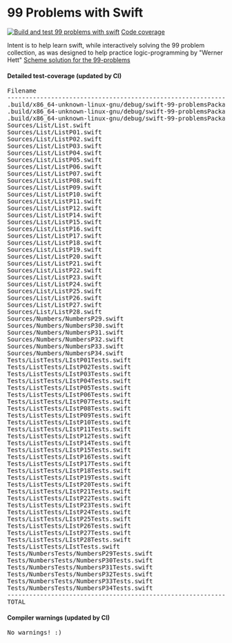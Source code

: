 # 99 Problems with Swift
[![Build and test 99 problems with swift ](https://github.com/ganesh47/swift-99-problems/actions/workflows/build-test.yml/badge.svg)](https://github.com/ganesh47/swift-99-problems/actions/workflows/build-test.yml)
[Code coverage](https://htmlpreview.github.io/?https://raw.githubusercontent.com/ganesh47/swift-99-problems/main/code-coverage-report.html)

Intent is to help learn swift, while interactively solving the 99 problem collection, as was designed to help practice logic-programming by "Werner Hett"
[Scheme solution for the 99-problems](http://community.schemewiki.org/?ninety-nine-scheme-problems)
####  Detailed test-coverage (updated by CI)
<pre>
Filename                                                                                           Regions    Missed Regions     Cover   Functions  Missed Functions  Executed       Lines      Missed Lines     Cover    Branches   Missed Branches     Cover
--------------------------------------------------------------------------------------------------------------------------------------------------------------------------------------------------------------------------------------------------------------------------------------------------------
.build/x86_64-unknown-linux-gnu/debug/swift-99-problemsPackageTests.derived/ListTests.swift             35                 0   100.00%          35                 0   100.00%          66                 0   100.00%           0                 0         -
.build/x86_64-unknown-linux-gnu/debug/swift-99-problemsPackageTests.derived/NumbersTests.swift           7                 0   100.00%           7                 0   100.00%          16                 0   100.00%           0                 0         -
.build/x86_64-unknown-linux-gnu/debug/swift-99-problemsPackageTests.derived/runner.swift                 1                 0   100.00%           1                 0   100.00%           7                 0   100.00%           0                 0         -
Sources/List/List.swift                                                                                  7                 1    85.71%           5                 1    80.00%          17                 3    82.35%           0                 0         -
Sources/List/ListP01.swift                                                                               3                 0   100.00%           1                 0   100.00%           3                 0   100.00%           0                 0         -
Sources/List/ListP02.swift                                                                               3                 0   100.00%           1                 0   100.00%           3                 0   100.00%           0                 0         -
Sources/List/ListP03.swift                                                                               5                 1    80.00%           3                 1    66.67%           6                 1    83.33%           0                 0         -
Sources/List/ListP04.swift                                                                               4                 0   100.00%           2                 0   100.00%           7                 0   100.00%           0                 0         -
Sources/List/ListP05.swift                                                                              10                 1    90.00%           2                 0   100.00%          16                 2    87.50%           0                 0         -
Sources/List/ListP06.swift                                                                               1                 0   100.00%           1                 0   100.00%           3                 0   100.00%           0                 0         -
Sources/List/ListP07.swift                                                                              11                 0   100.00%           3                 0   100.00%          22                 0   100.00%           0                 0         -
Sources/List/ListP08.swift                                                                              27                 0   100.00%           6                 0   100.00%          43                 0   100.00%           0                 0         -
Sources/List/ListP09.swift                                                                              11                 0   100.00%           1                 0   100.00%          20                 0   100.00%           0                 0         -
Sources/List/ListP10.swift                                                                              14                 0   100.00%           4                 0   100.00%          29                 0   100.00%           0                 0         -
Sources/List/ListP11.swift                                                                              15                 0   100.00%           5                 0   100.00%          33                 0   100.00%           0                 0         -
Sources/List/ListP12.swift                                                                              10                 0   100.00%           1                 0   100.00%          20                 0   100.00%           0                 0         -
Sources/List/ListP14.swift                                                                               6                 0   100.00%           1                 0   100.00%          11                 0   100.00%           0                 0         -
Sources/List/ListP15.swift                                                                              11                 1    90.91%           4                 1    75.00%          20                 1    95.00%           0                 0         -
Sources/List/ListP16.swift                                                                              22                 3    86.36%           4                 1    75.00%          25                 3    88.00%           0                 0         -
Sources/List/ListP17.swift                                                                              17                 2    88.24%           5                 2    60.00%          23                 2    91.30%           0                 0         -
Sources/List/ListP18.swift                                                                              23                 4    82.61%          10                 4    60.00%          32                 4    87.50%           0                 0         -
Sources/List/ListP19.swift                                                                               5                 2    60.00%           5                 2    60.00%           9                 2    77.78%           0                 0         -
Sources/List/ListP20.swift                                                                              10                 2    80.00%           5                 2    60.00%          12                 2    83.33%           0                 0         -
Sources/List/ListP21.swift                                                                              13                 3    76.92%           5                 2    60.00%          16                 4    75.00%           0                 0         -
Sources/List/ListP22.swift                                                                               6                 2    66.67%           6                 2    66.67%          10                 2    80.00%           0                 0         -
Sources/List/ListP23.swift                                                                               5                 1    80.00%           5                 1    80.00%           8                 1    87.50%           0                 0         -
Sources/List/ListP24.swift                                                                               4                 1    75.00%           4                 1    75.00%           7                 1    85.71%           0                 0         -
Sources/List/ListP25.swift                                                                              25                 1    96.00%          10                 1    90.00%          29                 1    96.55%           0                 0         -
Sources/List/ListP26.swift                                                                              48                 3    93.75%          17                 3    82.35%          65                 3    95.38%           0                 0         -
Sources/List/ListP27.swift                                                                              24                 2    91.67%          13                 2    84.62%          45                 2    95.56%           0                 0         -
Sources/List/ListP28.swift                                                                               2                 0   100.00%           2                 0   100.00%           8                 0   100.00%           0                 0         -
Sources/Numbers/NumbersP29.swift                                                                         9                 0   100.00%           4                 0   100.00%          10                 0   100.00%           0                 0         -
Sources/Numbers/NumbersP30.swift                                                                         9                 0   100.00%           2                 0   100.00%           7                 0   100.00%           0                 0         -
Sources/Numbers/NumbersP31.swift                                                                         1                 0   100.00%           1                 0   100.00%           3                 0   100.00%           0                 0         -
Sources/Numbers/NumbersP32.swift                                                                         2                 0   100.00%           2                 0   100.00%           4                 0   100.00%           0                 0         -
Sources/Numbers/NumbersP33.swift                                                                        12                 0   100.00%           1                 0   100.00%          15                 0   100.00%           0                 0         -
Sources/Numbers/NumbersP34.swift                                                                        12                 0   100.00%           1                 0   100.00%          18                 0   100.00%           0                 0         -
Tests/ListTests/LIstP01Tests.swift                                                                      11                 3    72.73%          11                 3    72.73%          23                 3    86.96%           0                 0         -
Tests/ListTests/LIstP02Tests.swift                                                                      11                 3    72.73%          11                 3    72.73%          22                 3    86.36%           0                 0         -
Tests/ListTests/LIstP03Tests.swift                                                                      20                 6    70.00%          20                 6    70.00%          37                 6    83.78%           0                 0         -
Tests/ListTests/LIstP04Tests.swift                                                                      14                 4    71.43%          14                 4    71.43%          29                 4    86.21%           0                 0         -
Tests/ListTests/LIstP05Tests.swift                                                                      17                 5    70.59%          17                 5    70.59%          32                 5    84.38%           0                 0         -
Tests/ListTests/LIstP06Tests.swift                                                                      10                 4    60.00%          10                 4    60.00%          23                 4    82.61%           0                 0         -
Tests/ListTests/LIstP07Tests.swift                                                                      16                 5    68.75%          16                 5    68.75%          22                 5    77.27%           0                 0         -
Tests/ListTests/LIstP08Tests.swift                                                                      35                10    71.43%          35                10    71.43%          61                10    83.61%           0                 0         -
Tests/ListTests/LIstP09Tests.swift                                                                      17                 5    70.59%          17                 5    70.59%          31                 5    83.87%           0                 0         -
Tests/ListTests/LIstP10Tests.swift                                                                      14                 4    71.43%          14                 4    71.43%          26                 4    84.62%           0                 0         -
Tests/ListTests/LIstP11Tests.swift                                                                      14                 4    71.43%          14                 4    71.43%          26                 4    84.62%           0                 0         -
Tests/ListTests/LIstP12Tests.swift                                                                      11                 3    72.73%          11                 3    72.73%          21                 3    85.71%           0                 0         -
Tests/ListTests/LIstP14Tests.swift                                                                      11                 3    72.73%          11                 3    72.73%          21                 3    85.71%           0                 0         -
Tests/ListTests/LIstP15Tests.swift                                                                      14                 4    71.43%          14                 4    71.43%          26                 4    84.62%           0                 0         -
Tests/ListTests/LIstP16Tests.swift                                                                      11                 3    72.73%          11                 3    72.73%          21                 3    85.71%           0                 0         -
Tests/ListTests/LIstP17Tests.swift                                                                      14                 4    71.43%          14                 4    71.43%          26                 4    84.62%           0                 0         -
Tests/ListTests/LIstP18Tests.swift                                                                      14                 4    71.43%          14                 4    71.43%          26                 4    84.62%           0                 0         -
Tests/ListTests/LIstP19Tests.swift                                                                      17                 5    70.59%          17                 5    70.59%          33                 5    84.85%           0                 0         -
Tests/ListTests/LIstP20Tests.swift                                                                      14                 4    71.43%          14                 4    71.43%          28                 4    85.71%           0                 0         -
Tests/ListTests/LIstP21Tests.swift                                                                      17                 5    70.59%          17                 5    70.59%          33                 5    84.85%           0                 0         -
Tests/ListTests/LIstP22Tests.swift                                                                       8                 2    75.00%           8                 2    75.00%          16                 2    87.50%           0                 0         -
Tests/ListTests/LIstP23Tests.swift                                                                      10                 3    70.00%          10                 3    70.00%          20                 3    85.00%           0                 0         -
Tests/ListTests/LIstP24Tests.swift                                                                      13                 4    69.23%          13                 4    69.23%          25                 4    84.00%           0                 0         -
Tests/ListTests/LIstP25Tests.swift                                                                      25                 7    72.00%          25                 7    72.00%          47                 7    85.11%           0                 0         -
Tests/ListTests/LIstP26Tests.swift                                                                      39                10    74.36%          39                10    74.36%          78                10    87.18%           0                 0         -
Tests/ListTests/LIstP27Tests.swift                                                                      18                 4    77.78%          18                 4    77.78%          36                 4    88.89%           0                 0         -
Tests/ListTests/LIstP28Tests.swift                                                                       5                 0   100.00%           5                 0   100.00%          22                 0   100.00%           0                 0         -
Tests/ListTests/LIstTests.swift                                                                         12                 4    66.67%          12                 4    66.67%          17                 4    76.47%           0                 0         -
Tests/NumbersTests/NumbersP29Tests.swift                                                                10                 0   100.00%          10                 0   100.00%          30                 0   100.00%           0                 0         -
Tests/NumbersTests/NumbersP30Tests.swift                                                                11                 3    72.73%          11                 3    72.73%          21                 3    85.71%           0                 0         -
Tests/NumbersTests/NumbersP31Tests.swift                                                                 5                 0   100.00%           5                 0   100.00%          15                 0   100.00%           0                 0         -
Tests/NumbersTests/NumbersP32Tests.swift                                                                 8                 0   100.00%           8                 0   100.00%          18                 0   100.00%           0                 0         -
Tests/NumbersTests/NumbersP33Tests.swift                                                                 8                 2    75.00%           8                 2    75.00%          16                 2    87.50%           0                 0         -
Tests/NumbersTests/NumbersP34Tests.swift                                                                15                 3    80.00%           7                 1    85.71%          27                 4    85.19%           0                 0         -
--------------------------------------------------------------------------------------------------------------------------------------------------------------------------------------------------------------------------------------------------------------------------------------------------------
TOTAL                                                                                                  919               160    82.59%         666               154    76.88%        1643               165    89.96%           0                 0         -
</pre>

#### Compiler warnings (updated by CI)
<pre>
No warnings! :)
</pre>

